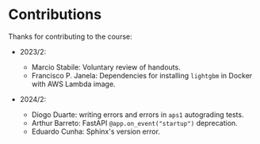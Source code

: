 # Contributions

Thanks for contributing to the course:

- 2023/2:
    - Marcio Stabile: Voluntary review of handouts.
    - Francisco P. Janela: Dependencies for installing `lightgbm` in Docker with AWS Lambda image.

- 2024/2:
    - Diogo Duarte: writing errors and errors in `aps1` autograding tests.
    - Arthur Barreto: FastAPI `@app.on_event("startup")` deprecation.
    - Eduardo Cunha: Sphinx's version error.